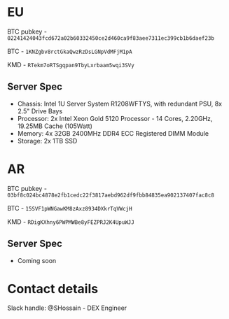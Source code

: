 # EU

BTC pubkey - `02241424043fcd672a02b60332450ce2d460ca9f83aee7311ec399cb1b6daef23b`

BTC - `1KNZgbv8rctGkaQwzRzDsLGNpVdMFjM1pA`

KMD - `RTekm7oRTSgqpan9TbyLxrbaam5wqi3SVy`

## Server Spec
- Chassis:	Intel 1U Server System R1208WFTYS, with redundant PSU, 8x 2.5" Drive Bays
- Processor:	2x Intel Xeon Gold 5120 Processor - 14 Cores, 2.20GHz, 19.25MB Cache (105Watt)
- Memory:	4x 32GB 2400MHz DDR4 ECC Registered DIMM Module
- Storage: 2x 1TB SSD

# AR

BTC pubkey - `03bf8c024bc4878e2fb1cedc22f3817aebd962df9fbb84835ea902137407fac8c8`

BTC - `15SVF1pWNGawKM8zAxz8934DXkrTqVWcjH`

KMD - `RDigKXhny6PWPMWBe8yFEZPRJ2K4UpuWJJ`

## Server Spec
- Coming soon

# Contact details

Slack handle: @SHossain - DEX Engineer


